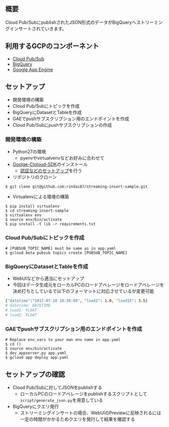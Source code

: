 ## 概要
Cloud Pub/SubにpublishされたJSON形式のデータがBigQueryへストリーミングインサートされていきます。

## 利用するGCPのコンポーネント
- [Cloud Pub/Sub](https://cloud.google.com/pubsub/?hl=ja)
- [BigQuery](https://cloud.google.com/bigquery/?hl=ja)
- [Google App Engine](https://cloud.google.com/appengine/?hl=ja)

## セットアップ
- 開発環境の構築
- Cloud Pub/Subにトピックを作成
- BigQueryにDatasetとTableを作成
- GAEでpushサブスクリプション用のエンドポイントを作成
- Cloud Pub/Subにpushサブスクリプションの作成

### 開発環境の構築
- Python27の環境
  - pyenvやvirtualvenvなどお好みに合わせて
- [Goolge-Cloloud-SDK](https://cloud.google.com/sdk/?hl=ja)のインストール
  - [認証などのセットアップ](https://cloud.google.com/sdk/docs/initializing?hl=ja)を行う
- リポジトリのクローン
```
$ git clone git@github.com:rindai87/streaming-insert-sample.git
```
- Virtualenvによる環境の構築
```
$ pip install virtualenv
$ cd streaming-insert-sample
$ virtualenv env
$ source env/bin/activate
$ pip install -t lib -r requirements.txt
```

### Cloud Pub/Subにトピックを作成
```
# [PUBSUB_TOPIC_NAME] must be same as in app.yaml
$ gcloud beta pubsub topics create [PUBSUB_TOPIC_NAME]
```

### BigQueryにDatasetとTableを作成
- WebUIなどから適当にセットアップ
- 今回はデータ生成元をローカルPCのロードアベレージをロードアベレージを決め打ちとしているで以下のフォーマットに対応させているが変更可能
```bash
{"datetime":"2017-07-10 10:30:00", "load1": 1.0, "load15": 3.5}
# datetime: DATETIME
# load1: FLOAT
# load2: FLOAT
```

### GAEでpushサブスクリプション用のエンドポイントを作成
```
# Replace env_vars to your own env name in app.yaml
$ cd ()
$ source env/bin/activate
$ dev_appserver.py app.yaml
$ gcloud app deploy app.yaml
```

## セットアップの確認
- Cloud Pub/Subに対してJSONをpublishする
  - ローカルPCのロードアベレージをpublishするスクリプトとして`script/generate_json.py`を用意している
- BigQueryにクエリ発行
  - ストリーミングインサートの場合、WebUIのPreviewに反映されるには一定の時間がかかるためクエリを発行して結果を確認する

